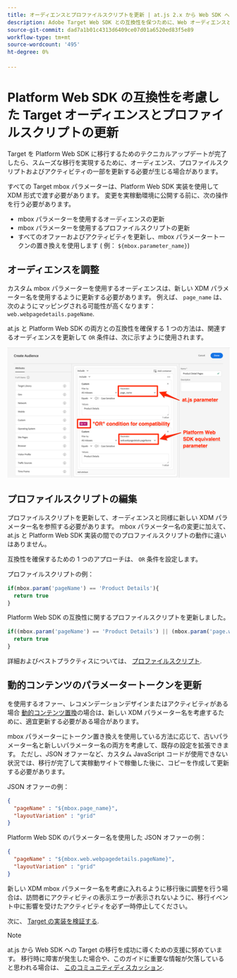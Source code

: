 ```yaml
---
title: オーディエンスとプロファイルスクリプトを更新 | at.js 2.x から Web SDK への Target の移行
description: Adobe Target Web SDK との互換性を保つために、Web オーディエンスとプロファイルスクリプトを更新するExperience Platformについて説明します。
source-git-commit: dad7a1b01c4313d6409ce07d01a6520ed83f5e89
workflow-type: tm+mt
source-wordcount: '495'
ht-degree: 0%

---
```


# Platform Web SDK の互換性を考慮した Target オーディエンスとプロファイルスクリプトの更新

Target を Platform Web SDK に移行するためのテクニカルアップデートが完了したら、スムーズな移行を実現するために、オーディエンス、プロファイルスクリプトおよびアクティビティの一部を更新する必要が生じる場合があります。

すべての Target mbox パラメーターは、Platform Web SDK 実装を使用して XDM 形式で渡す必要があります。 変更を実稼動環境に公開する前に、次の操作を行う必要があります。

* mbox パラメーターを使用するオーディエンスの更新
* mbox パラメーターを使用するプロファイルスクリプトの更新
* すべてのオファーおよびアクティビティを更新し、mbox パラメータートークンの置き換えを使用します ( 例： `${mbox.parameter_name}`)

## オーディエンスを調整

カスタム mbox パラメーターを使用するオーディエンスは、新しい XDM パラメーター名を使用するように更新する必要があります。 例えば、 `page_name` は、次のようにマッピングされる可能性が高くなります： `web.webpagedetails.pageName`.

at.js と Platform Web SDK の両方との互換性を確保する 1 つの方法は、関連するオーディエンスを更新して `OR` 条件は、次に示すように使用されます。

![Platform Web SDK の互換性を考慮した Target オーディエンスの更新を表示する方法](assets/target-audience-update.png)

## プロファイルスクリプトの編集

プロファイルスクリプトを更新して、オーディエンスと同様に新しい XDM パラメーター名を参照する必要があります。 mbox パラメーター名の変更に加えて、at.js と Platform Web SDK 実装の間でのプロファイルスクリプトの動作に違いはありません。

互換性を確保するための 1 つのアプローチは、 `OR` 条件を設定します。

プロファイルスクリプトの例：

```Javascript
if(mbox.param('pageName') == 'Product Details'){
  return true
}
```

Platform Web SDK の互換性に関するプロファイルスクリプトを更新しました。

```Javascript
if((mbox.param('pageName') == 'Product Details') || (mbox.param('page.webpagedetails.pageName') =='Product Details')){
  return true
}
```

詳細およびベストプラクティスについては、 [プロファイルスクリプト](https://experienceleague.adobe.com/docs/target/using/audiences/visitor-profiles/profile-parameters.html).

## 動的コンテンツのパラメータートークンを更新

を使用するオファー、レコメンデーションデザインまたはアクティビティがある場合 [動的コンテンツ置換](https://experienceleague.adobe.com/docs/target/using/experiences/offers/passing-profile-attributes-to-the-html-offer.html)の場合は、新しい XDM パラメーター名を考慮するために、適宜更新する必要がある場合があります。

mbox パラメーターにトークン置き換えを使用している方法に応じて、古いパラメーター名と新しいパラメーター名の両方を考慮して、既存の設定を拡張できます。 ただし、JSON オファーなど、カスタム JavaScript コードが使用できない状況では、移行が完了して実稼動サイトで稼働した後に、コピーを作成して更新する必要があります。

JSON オファーの例：

```JSON
{
  "pageName" : "${mbox.page_name}",
  "layoutVariation" : "grid"
}
```

Platform Web SDK のパラメーター名を使用した JSON オファーの例：

```JSON
{
  "pageName" : "${mbox.web.webpagedetails.pageName}",
  "layoutVariation" : "grid"
}
```

新しい XDM mbox パラメーター名を考慮に入れるように移行後に調整を行う場合は、訪問者にアクティビティの表示エラーが表示されないように、移行イベント中に影響を受けたアクティビティを必ず一時停止してください。

次に、 [Target の実装を検証する](validate.md).

>[!NOTE]
>
>at.js から Web SDK への Target の移行を成功に導くための支援に努めています。 移行時に障害が発生した場合や、このガイドに重要な情報が欠落していると思われる場合は、 [このコミュニティディスカッション](https://experienceleaguecommunities.adobe.com/t5/adobe-experience-platform-launch/tutorial-discussion-implement-adobe-experience-cloud-with-web/td-p/444996).